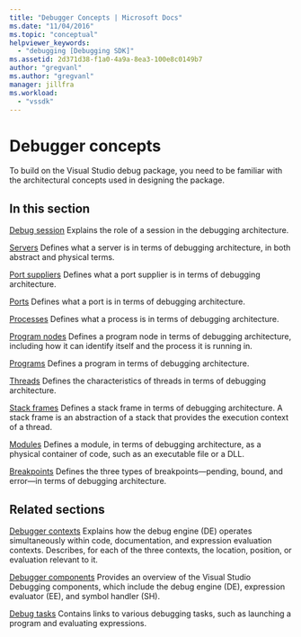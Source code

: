 ```yaml
---
title: "Debugger Concepts | Microsoft Docs"
ms.date: "11/04/2016"
ms.topic: "conceptual"
helpviewer_keywords:
  - "debugging [Debugging SDK]"
ms.assetid: 2d371d38-f1a0-4a9a-8ea3-100e8c0149b7
author: "gregvanl"
ms.author: "gregvanl"
manager: jillfra
ms.workload:
  - "vssdk"
---
```

# Debugger concepts
To build on the Visual Studio debug package, you need to be familiar with the architectural concepts used in designing the package.

## In this section
 [Debug session](../../extensibility/debugger/debug-session.md)
 Explains the role of a session in the debugging architecture.

 [Servers](../../extensibility/debugger/servers-visual-studio-sdk.md)
 Defines what a server is in terms of debugging architecture, in both abstract and physical terms.

 [Port suppliers](../../extensibility/debugger/port-suppliers.md)
 Defines what a port supplier is in terms of debugging architecture.

 [Ports](../../extensibility/debugger/ports.md)
 Defines what a port is in terms of debugging architecture.

 [Processes](../../extensibility/debugger/processes.md)
 Defines what a process is in terms of debugging architecture.

 [Program nodes](../../extensibility/debugger/program-nodes.md)
 Defines a program node in terms of debugging architecture, including how it can identify itself and the process it is running in.

 [Programs](../../extensibility/debugger/programs.md)
 Defines a program in terms of debugging architecture.

 [Threads](../../extensibility/debugger/threads.md)
 Defines the characteristics of threads in terms of debugging architecture.

 [Stack frames](../../extensibility/debugger/stack-frames.md)
 Defines a stack frame in terms of debugging architecture. A stack frame is an abstraction of a stack that provides the execution context of a thread.

 [Modules](../../extensibility/debugger/modules.md)
 Defines a module, in terms of debugging architecture, as a physical container of code, such as an executable file or a DLL.

 [Breakpoints](../../extensibility/debugger/breakpoints-visual-studio-sdk.md)
 Defines the three types of breakpoints—pending, bound, and error—in terms of debugging architecture.

## Related sections
 [Debugger contexts](../../extensibility/debugger/debugger-contexts.md)
 Explains how the debug engine (DE) operates simultaneously within code, documentation, and expression evaluation contexts. Describes, for each of the three contexts, the location, position, or evaluation relevant to it.

 [Debugger components](../../extensibility/debugger/debugger-components.md)
 Provides an overview of the Visual Studio Debugging components, which include the debug engine (DE), expression evaluator (EE), and symbol handler (SH).

 [Debug tasks](../../extensibility/debugger/debugging-tasks.md)
 Contains links to various debugging tasks, such as launching a program and evaluating expressions.